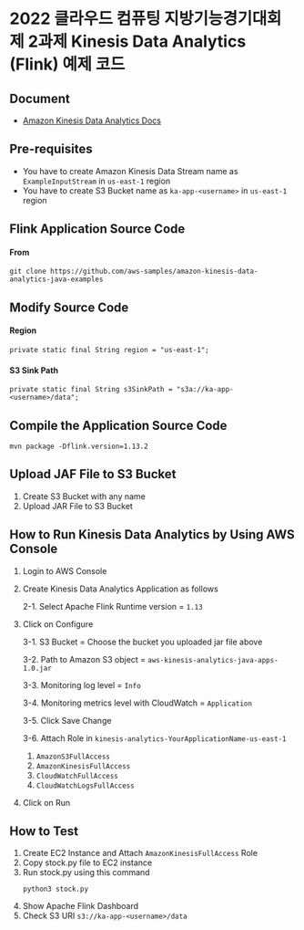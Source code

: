 # 2022 클라우드 컴퓨팅 지방기능경기대회 제 2과제 Kinesis Data Analytics (Flink) 예제 코드

## Document
- <a href="https://docs.aws.amazon.com/ko_kr/kinesisanalytics/latest/java/examples-s3.html">Amazon Kinesis Data Analytics Docs</a>

## Pre-requisites
- You have to create Amazon Kinesis Data Stream name as `ExampleInputStream` in `us-east-1` region
- You have to create S3 Bucket name as `ka-app-<username>` in `us-east-1` region 

## Flink Application Source Code
#### From
```
git clone https://github.com/aws-samples/amazon-kinesis-data-analytics-java-examples
```

## Modify Source Code
#### Region
```
private static final String region = "us-east-1";
```
#### S3 Sink Path
```
private static final String s3SinkPath = "s3a://ka-app-<username>/data";
```

## Compile the Application Source Code
```
mvn package -Dflink.version=1.13.2
```

## Upload JAF File to S3 Bucket
1. Create S3 Bucket with any name
2. Upload JAR File to S3 Bucket

## How to Run Kinesis Data Analytics by Using AWS Console
1. Login to AWS Console
2. Create Kinesis Data Analytics Application as follows
   
   2-1. Select Apache Flink Runtime version = `1.13`
3. Click on Configure

   3-1. S3 Bucket = Choose the bucket you uploaded jar file above
   
   3-2. Path to Amazon S3 object = `aws-kinesis-analytics-java-apps-1.0.jar`
   
   3-3. Monitoring log level = `Info`
   
   3-4. Monitoring metrics level with CloudWatch = `Application`

   3-5. Click Save Change 

   3-6. Attach Role in `kinesis-analytics-YourApplicationName-us-east-1`
      1. `AmazonS3FullAccess`
      2. `AmazonKinesisFullAccess`
      3. `CloudWatchFullAccess`
      4. `CloudWatchLogsFullAccess`
   
4. Click on Run
   
## How to Test
   1. Create EC2 Instance and Attach `AmazonKinesisFullAccess` Role
   2. Copy stock.py file to EC2 instance
   3. Run stock.py using this command
      ```
      python3 stock.py 
      ```
   4. Show Apache Flink Dashboard
   5. Check S3 URI `s3://ka-app-<username>/data`